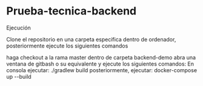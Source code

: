 # Prueba-tecnica-backend

Ejecución

Clone el repositorio en una carpeta especifica dentro de ordenador, posteriormente ejecute los siguientes comandos

haga checkout a la rama master
dentro de carpeta backend-demo abra una ventana de gitbash o su equivalente y ejecute los siguientes comandos:
En consola ejecutar:
./gradlew build
posteriormente, ejecutar:
docker-compose up --build
